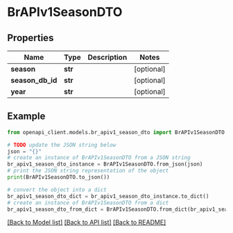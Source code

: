 # BrAPIv1SeasonDTO


## Properties

Name | Type | Description | Notes
------------ | ------------- | ------------- | -------------
**season** | **str** |  | [optional] 
**season_db_id** | **str** |  | [optional] 
**year** | **str** |  | [optional] 

## Example

```python
from openapi_client.models.br_apiv1_season_dto import BrAPIv1SeasonDTO

# TODO update the JSON string below
json = "{}"
# create an instance of BrAPIv1SeasonDTO from a JSON string
br_apiv1_season_dto_instance = BrAPIv1SeasonDTO.from_json(json)
# print the JSON string representation of the object
print(BrAPIv1SeasonDTO.to_json())

# convert the object into a dict
br_apiv1_season_dto_dict = br_apiv1_season_dto_instance.to_dict()
# create an instance of BrAPIv1SeasonDTO from a dict
br_apiv1_season_dto_from_dict = BrAPIv1SeasonDTO.from_dict(br_apiv1_season_dto_dict)
```
[[Back to Model list]](../README.md#documentation-for-models) [[Back to API list]](../README.md#documentation-for-api-endpoints) [[Back to README]](../README.md)


